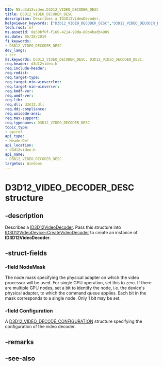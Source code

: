 ```yaml
---
UID: NS:d3d12video.D3D12_VIDEO_DECODER_DESC
title: D3D12_VIDEO_DECODER_DESC
description: Describes a ID3D12VideoDecoder.
helpviewer_keywords: ["D3D12_VIDEO_DECODER_DESC","D3D12_VIDEO_DECODER_DESC",""]
tech.root: mf
ms.assetid: 0e50bf0f-f160-4214-98da-80b4badb4989
ms.date: 05/28/2019
f1_keywords:
- D3D12_VIDEO_DECODER_DESC
dev_langs:
- c++
ms.keywords: D3D12_VIDEO_DECODER_DESC, D3D12_VIDEO_DECODER_DESC,
req.header: d3d12video.h
req.include-header: 
req.redist: 
req.target-type: 
req.target-min-winverclnt: 
req.target-min-winversvr: 
req.kmdf-ver: 
req.umdf-ver: 
req.lib: 
req.dll: d3d12.dll
req.ddi-compliance: 
req.unicode-ansi: 
req.max-support: 
req.typenames: D3D12_VIDEO_DECODER_DESC
topic_type:
- apiref
api_type:
- HeaderDef
api_location:
- d3d12video.h
api_name:
- D3D12_VIDEO_DECODER_DESC
targetos: Windows
---
```


# D3D12_VIDEO_DECODER_DESC structure

## -description

Describes a [ID3D12VideoDecoder](nn-d3d12video-id3d12videodecoder.md). Pass this structure into [ID3D12VideoDevice::CreateVideoDecoder](nf-d3d12video-id3d12videodevice-createvideodecoder.md) to create an instance of **ID3D12VideoDecoder**.

## -struct-fields

### -field NodeMask

The node mask specifying the physical adapter on which the video processor will be used. For single GPU operation, set this to zero. If there are multiple GPU nodes, set a bit to identify the node, i.e. the device's physical adapter, to which the command queue applies. Each bit in the mask corresponds to a single node. Only 1 bit may be set.
 
### -field Configuration

A [D3D12_VIDEO_DECODE_CONFIGURATION](ns-d3d12video-d3d12_video_decode_configuration.md) structure specifying the configuration of the video decoder.

## -remarks

## -see-also
